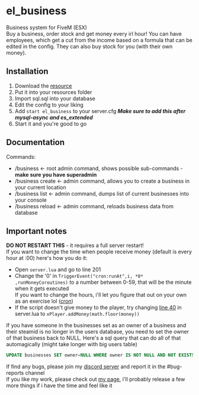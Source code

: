 # el_business
Business system for FiveM (ESX)  
Buy a business, order stock and get money every irl hour!
You can have employees, which get a cut from the income based on a formula that can be edited in the config. They can also buy stock for you (with their own money).  

## Installation
1. Download the [resource](https://github.com/Elipse458/el_business/archive/master.zip)
2. Put it into your resources folder
3. Import sql.sql into your database
4. Edit the config to your liking
5. Add `start el_business` to your server.cfg ***Make sure to add this after mysql-async and es_extended***
6. Start it and you're good to go

## Documentation
Commands:
- /business <- root admin command, shows possible sub-commands - **make sure you have superadmin**
- /business create <- admin command, allows you to create a business in your current location
- /business list <- admin command, dumps list of current businesses into your console
- /business reload <- admin command, reloads business data from database

## Important notes
**DO NOT RESTART THIS** - it requires a full server restart!  
If you want to change the time when people receive money (default is every hour at :00) here's how you do it:  
- Open `server.lua` and go to line 201
- Change the '0' in `TriggerEvent("cron:runAt",i, *0* ,runMoneyCoroutines)` to a number between 0-59, that will be the minute when it gets executed  
If you want to change the hours, i'll let you figure that out on your own as an exercise lol ([cron](https://github.com/ESX-Org/cron))
- If the script doesn't give money to the player, try changing [line 40](https://github.com/Elipse458/el_business/blob/master/server.lua#L40) in server.lua to `xPlayer.addMoney(math.floor(money))`  

If you have someone in the businesses set as an owner of a business and their steamid is no longer in the users database, you need to set the owner of that business back to NULL. Here's a sql query that can do all of that automagically (might take longer with big users table)
```sql
UPDATE businesses SET owner=NULL WHERE owner IS NOT NULL AND NOT EXISTS (SELECT 1 FROM users WHERE businesses.owner = users.identifier)
```  

If find any bugs, please join my [discord server](https://discord.gg/GbT49uH) and report it in the #bug-reports channel  
If you like my work, please check out [my page](https://elipse458.me), i'll probably release a few more things if i have the time and feel like it
